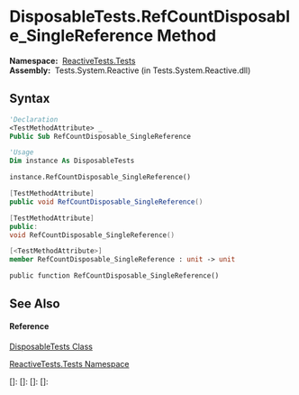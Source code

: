 # DisposableTests.RefCountDisposable\_SingleReference Method

**Namespace:**  [ReactiveTests.Tests](ReactiveTests.Tests\ReactiveTests.Tests.md)  
**Assembly:**  Tests.System.Reactive (in Tests.System.Reactive.dll)

## Syntax

```vb
'Declaration
<TestMethodAttribute> _
Public Sub RefCountDisposable_SingleReference
```

```vb
'Usage
Dim instance As DisposableTests

instance.RefCountDisposable_SingleReference()
```

```csharp
[TestMethodAttribute]
public void RefCountDisposable_SingleReference()
```

```c++
[TestMethodAttribute]
public:
void RefCountDisposable_SingleReference()
```

```fsharp
[<TestMethodAttribute>]
member RefCountDisposable_SingleReference : unit -> unit 
```

```jscript
public function RefCountDisposable_SingleReference()
```

## See Also

#### Reference

[DisposableTests Class](DisposableTests\DisposableTests.md)

[ReactiveTests.Tests Namespace](ReactiveTests.Tests\ReactiveTests.Tests.md)

[]: 
[]: 
[]: 
[]: 